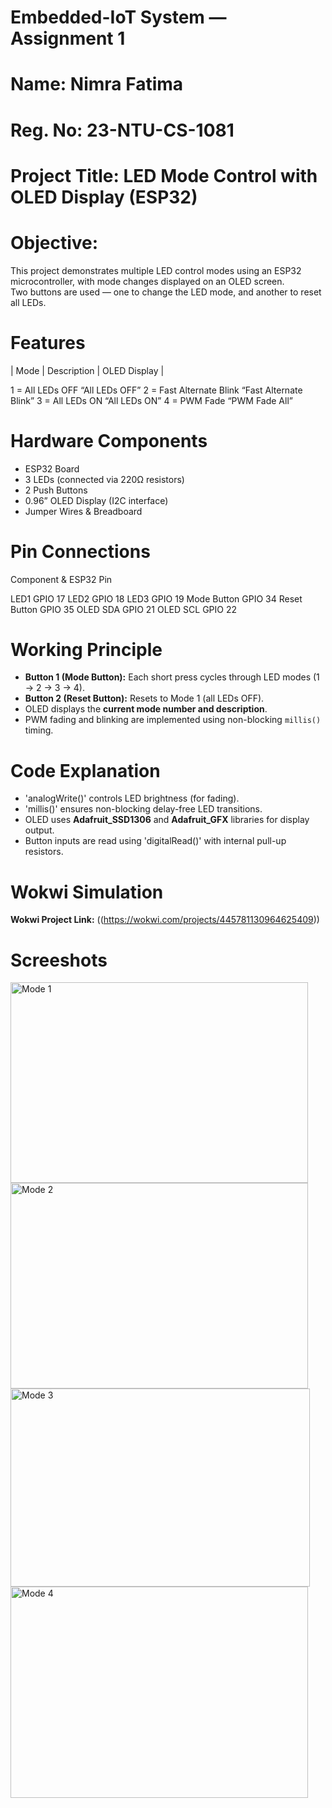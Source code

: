 # Embedded-IoT System — Assignment 1  
# Name: Nimra Fatima  
#  Reg. No: 23-NTU-CS-1081  

# Project Title: LED Mode Control with OLED Display (ESP32)

# Objective:
This project demonstrates multiple LED control modes using an ESP32 microcontroller, with mode changes displayed on an OLED screen.  
Two buttons are used — one to change the LED mode, and another to reset all LEDs.

# **Features**
| Mode | Description | OLED Display |

 1 = All LEDs OFF  “All LEDs OFF” 
 2 = Fast Alternate Blink  “Fast Alternate Blink” 
 3 = All LEDs ON  “All LEDs ON” 
 4 = PWM Fade  “PWM Fade All” 



# **Hardware Components**
- ESP32 Board  
- 3 LEDs (connected via 220Ω resistors)  
- 2 Push Buttons  
- 0.96” OLED Display (I2C interface)  
- Jumper Wires & Breadboard  


# **Pin Connections**

 Component & ESP32 Pin

 LED1 GPIO 17 
 LED2 GPIO 18 
 LED3 GPIO 19 
 Mode Button GPIO 34 
 Reset Button GPIO 35 
 OLED SDA GPIO 21 
 OLED SCL GPIO 22 

# **Working Principle**
- **Button 1 (Mode Button):** Each short press cycles through LED modes (1 → 2 → 3 → 4).  
- **Button 2 (Reset Button):** Resets to Mode 1 (all LEDs OFF).  
- OLED displays the **current mode number and description**.  
- PWM fading and blinking are implemented using non-blocking `millis()` timing.


# **Code Explanation**
- 'analogWrite()' controls LED brightness (for fading).  
- 'millis()' ensures non-blocking delay-free LED transitions.  
- OLED uses **Adafruit_SSD1306** and **Adafruit_GFX** libraries for display output.  
- Button inputs are read using 'digitalRead()' with internal pull-up resistors.



# **Wokwi Simulation**
 **Wokwi Project Link:** 
((https://wokwi.com/projects/445781130964625409))
# **Screeshots** 
<img width="476" height="321" alt="Mode 1" src="https://github.com/user-attachments/assets/a6ffae65-4e85-4e9c-a6ef-4c436f705881" />
<img width="476" height="329" alt="Mode 2" src="https://github.com/user-attachments/assets/f893e087-3eee-44a4-8a7a-ea41a24d202f" />
<img width="479" height="317" alt="Mode 3" src="https://github.com/user-attachments/assets/6c72e656-1ab0-4155-955d-1d1897ebdb4f" />
<img width="476" height="338" alt="Mode 4" src="https://github.com/user-attachments/assets/8b40bb2d-86ce-4343-aa78-339726eff3b4" />






